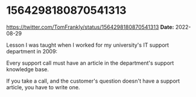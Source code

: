 # 1564298180870541313
https://twitter.com/TomFrankly/status/1564298180870541313
**Date:** 2022-08-29

Lesson I was taught when I worked for my university's IT support department in 2009:

Every support call must have an article in the department's support knowledge base.

If you take a call, and the customer's question doesn't have a support article, you have to write one.
